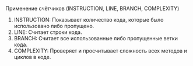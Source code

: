 Применение счётчиков (INSTRUCTION, LINE, BRANCH, COMPLEXITY)

1. INSTRUCTION: Показывает количество кода, которые было использовано либо пропущено.
1. LINE: Считает строки кода.
1. BRANCH: Считает все использованные либо пропущенные ветки кода.
1. COMPLEXITY: Проверяет и просчитывает сложность всех методов и циклов в коде.